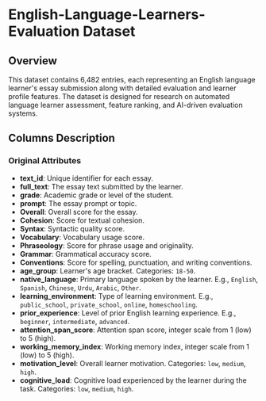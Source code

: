 # English-Language-Learners-Evaluation Dataset

## Overview
This dataset contains 6,482 entries, each representing an English language learner's essay submission along with detailed evaluation and learner profile features. The dataset is designed for research on automated language learner assessment, feature ranking, and AI-driven evaluation systems.

## Columns Description

### Original Attributes
- **text_id**: Unique identifier for each essay.
- **full_text**: The essay text submitted by the learner.
- **grade**: Academic grade or level of the student.
- **prompt**: The essay prompt or topic.
- **Overall**: Overall score for the essay.
- **Cohesion**: Score for textual cohesion.
- **Syntax**: Syntactic quality score.
- **Vocabulary**: Vocabulary usage score.
- **Phraseology**: Score for phrase usage and originality.
- **Grammar**: Grammatical accuracy score.
- **Conventions**: Score for spelling, punctuation, and writing conventions.
- **age_group**: Learner's age bracket. Categories: `18-50`.
- **native_language**: Primary language spoken by the learner. E.g., `English`, `Spanish`, `Chinese`, `Urdu`, `Arabic`, `Other`.
- **learning_environment**: Type of learning environment. E.g., `public_school`, `private_school`, `online`, `homeschooling`.
- **prior_experience**: Level of prior English learning experience. E.g., `beginner`, `intermediate`, `advanced`.
- **attention_span_score**: Attention span score, integer scale from 1 (low) to 5 (high).
- **working_memory_index**: Working memory index, integer scale from 1 (low) to 5 (high).
- **motivation_level**: Overall learner motivation. Categories: `low`, `medium`, `high`.
- **cognitive_load**: Cognitive load experienced by the learner during the task. Categories: `low`, `medium`, `high`.

